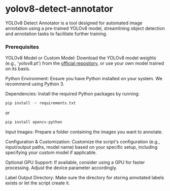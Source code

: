   # yolov8-detect-annotator
YOLOv8 Detect Annotator is a tool designed for automated image annotation using a pre-trained YOLOv8 model, streamlining object detection and annotation tasks to facilitate further training.
  ### Prerequisites
YOLOv8 Model or Custom Model: Download the YOLOv8 model weights (e.g., 'yolov8.pt') from the [official repository](https://github.com/ultralytics/ultralytics), or use your own model trained on its basis.

Python Environment: Ensure you have Python installed on your system. We recommend using Python 3.

Dependencies: Install the required Python packages by running:

```bash
pip install -r requirements.txt
```

  or

```bash
pip install opencv-python
```

Input Images: Prepare a folder containing the images you want to annotate.

Configuration & Customization: Customize the script's configuration (e.g., input/output paths, model name) based on your specific setup, including specifying your custom model if applicable.

Optional GPU Support: If available, consider using a GPU for faster processing. Adjust the device parameter accordingly.

Label Output Directory: Make sure the directory for storing annotated labels exists or let the script create it.
